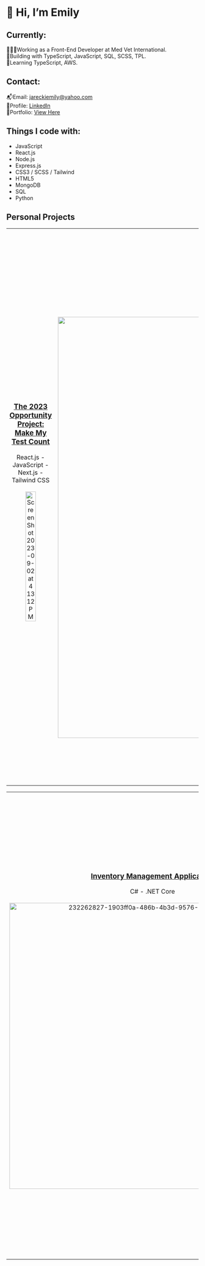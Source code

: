<h1>👋 Hi, I’m Emily</h1>

## Currently:
👩🏼‍💻Working as a Front-End Developer at Med Vet International. <br>
🔨Building with TypeScript, JavaScript, SQL, SCSS, TPL.<br>
🌱Learning TypeScript, AWS. 

<h2>Contact:</h2>
📬Email: <a href="jareckiemily@yahoo.com">jareckiemily@yahoo.com</a><br>
📌Profile: <a href="https://www.linkedin.com/in/emilyjarecki22/">LinkedIn</a><br>
🌟Portfolio:  <a href="https://emily-jarecki-portfolio.netlify.app">View Here</a><br>


<h2>Things I code with:</h2>
<ul>
<li>JavaScript
<li>React.js
<li>Node.js
<li>Express.js
<li>CSS3 / SCSS / Tailwind
<li>HTML5
<li>MongoDB
<li>SQL
<li>Python
</ul>
<h2>Personal Projects</h2> 
<table>
<tr>
<td align="center" width="33%">
<h3><a href="https://github.com/EmilyJarecki/TOP-Project" target="_blank">The 2023 Opportunity Project: Make My Test Count</a></h3>
React.js - JavaScript - Next.js - Tailwind CSS
 <br></br>
<img width="50%" alt="Screen Shot 2023-09-02 at 4 13 12 PM" src="https://github.com/EmilyJarecki/EmilyJarecki/assets/107048020/02d55024-ac34-4ad4-87a6-2a5d151edba4">



</td>
 <td align="center" width="33%">
  <h3><a href="https://github.com/EmilyJarecki/dev-blogs" target="_blank">Dev Blogs</a></h3>
  TypeScript - Tailwind CSS - Next.js
  <br></br>
<img width="1104" alt="Screen Shot 2023-05-30 at 10 22 56 AM" src="https://github.com/EmilyJarecki/EmilyJarecki/assets/107048020/34aa6fe9-598b-4307-a9fe-eaf7019a4c79">
</td>
  <td align="center" width="33%">
<h3><a href="https://github.com/EmilyJarecki/e-commerce" target="_blank">Aviato</a></h3>
   JavaScript - React.js - Node.js - Express.js - MongoDB - Tailwind CSS
 <br></br>
 <img width="1345" alt="Screen Shot 2023-05-30 at 10 19 33 AM" src="https://github.com/EmilyJarecki/EmilyJarecki/assets/107048020/6448fb4a-deb6-41cb-9d56-ec3a55a8b814">
</td>
</tr>
</table>

<table>
<tr>
 <td align="center" width="33%">
<h3><a align="center" href="https://github.com/EmilyJarecki/c-sharp-inventory" target="_blank">Inventory Management Application</a></h3>
  C# - .NET Core
  <br></br>
<img width="750" alt="232262827-1903ff0a-486b-4b3d-9576-3cbc444f66e2" src="https://github.com/EmilyJarecki/EmilyJarecki/assets/107048020/c58d59a7-8763-49d2-ace8-57d7b5e0feea">
 </td>
 <td align="center" width="33%">
<h3><a href="https://github.com/npereznyc/task-quest-frontend" target="_blank">Quest Runner</a></h3>
     JavaScript - React.js - Node.js - Express.js - MongoDB
 <br></br>
 <img width="50%" alt="226226344-2a0cb8c4-1fa5-4d03-813e-0783059f8227" src="https://github.com/EmilyJarecki/EmilyJarecki/assets/107048020/1aafd558-6121-407e-a700-df884798f51f">
 </td>
<td align="center" width="33%">
<h3><a href="https://github.com/EmilyJarecki/Spotify_Django" target="_blank">Spotify-playlist app</a></h3>
 Python - Django - PostgreSQL
 <br></br>
<img width="1110" alt="Screen Shot 2023-05-30 at 10 27 37 AM" src="https://github.com/EmilyJarecki/EmilyJarecki/assets/107048020/58e4192a-61d4-4082-9ea3-5489ef7a84e8">
</tr>
</table>



<!-- <p display:flex; justify-content: space-evenly>
<img src="https://img.shields.io/badge/html5-%23E34F26.svg?style=for-the-badge&logo=html5&logoColor=white"/>
<img src="https://img.shields.io/badge/javascript-%23323330.svg?style=for-the-badge&logo=javascript&logoColor=%23F7DF1E"/>
<img src="https://img.shields.io/badge/python-3670A0?style=for-the-badge&logo=python&logoColor=ffdd54"/>
<img src="https://img.shields.io/badge/css3-%231572B6.svg?style=for-the-badge&logo=css3&logoColor=white"/>
<img src="https://img.shields.io/badge/SASS-hotpink.svg?style=for-the-badge&logo=SASS&logoColor=white"/>
<img src="https://img.shields.io/badge/postgresql-%23316192.svg?style=for-the-badge&logo=postgresql&logoColor=white"/>
<img src="https://img.shields.io/badge/MongoDB-%234ea94b.svg?style=for-the-badge&logo=mongodb&logoColor=white"/>
<img src="https://img.shields.io/badge/netlify-%23000000.svg?style=for-the-badge&logo=netlify&logoColor=#00C7B7"/>
<img src="https://img.shields.io/badge/heroku-%23430098.svg?style=for-the-badge&logo=heroku&logoColor=white"/>
<img src="https://img.shields.io/badge/react-%2320232a.svg?style=for-the-badge&logo=react&logoColor=%2361DAFB"/>
<img src="https://img.shields.io/badge/express.js-%23404d59.svg?style=for-the-badge&logo=express&logoColor=%2361DAFB"/>
<img src="https://img.shields.io/badge/bootstrap-%23563D7C.svg?style=for-the-badge&logo=bootstrap&logoColor=white"/>
<img src="https://img.shields.io/badge/bulma-00D0B1?style=for-the-badge&logo=bulma&logoColor=white"/>
<img src="https://img.shields.io/badge/django-%23092E20.svg?style=for-the-badge&logo=django&logoColor=white"/>
<img src="https://img.shields.io/badge/flask-%23000.svg?style=for-the-badge&logo=flask&logoColor=white"/>
<img src="https://img.shields.io/badge/NPM-%23000000.svg?style=for-the-badge&logo=npm&logoColor=orange"/>
<img src="https://img.shields.io/badge/node.js-6DA55F?style=for-the-badge&logo=node.js&logoColor=white"/>
<img src="https://img.shields.io/badge/Visual%20Studio-5C2D91.svg?style=for-the-badge&logo=visual-studio&logoColor=white"/>
<img src="https://img.shields.io/badge/jquery-%230769AD.svg?style=for-the-badge&logo=jquery&logoColor=white"/>
<img src="https://img.shields.io/badge/.NET-512BD4?style=for-the-badge&logo=dotnet&logoColor=white" />
</p> -->
